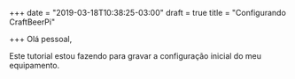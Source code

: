 +++
date = "2019-03-18T10:38:25-03:00"
draft = true
title = "Configurando CraftBeerPi"

+++
Olá pessoal,

Este tutorial estou fazendo para gravar a configuração inicial do meu equipamento.